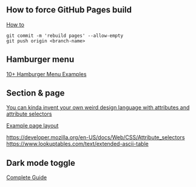 ## How to force GitHub Pages build

[How to](https://stackoverflow.com/questions/24098792/how-to-force-github-pages-build)

```shell
git commit -m 'rebuild pages' --allow-empty
git push origin <branch-name>
```

## Hamburger menu

[10+ Hamburger Menu Examples](https://alvarotrigo.com/blog/hamburger-menu-css/)

## Section & page

[You can kinda invent your own weird design language with attributes and attribute selectors](https://css-tricks.com/weird-design-languages-with-attributes/)

[Example page layout](https://www.npmjs.com/package/gulp-twig)

https://developer.mozilla.org/en-US/docs/Web/CSS/Attribute_selectors
https://www.lookuptables.com/text/extended-ascii-table

## Dark mode toggle

[Complete Guide](https://ryanfeigenbaum.com/dark-mode/)